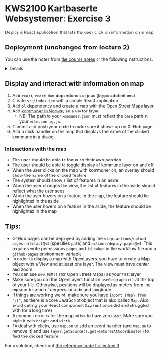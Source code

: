 # KWS2100 Kartbaserte Websystemer: Exercise 3

Deploy a React application that lets the user click on information on a map

## Deployment (unchanged from lecture 2)

You can use the notes from [the course notes](https://github.com/kristiania-kws2100-2024/kristiania-kws2100-2024.github.io/?tab=readme-ov-file#manual-creation-to-avoid-lots-of-code) or the following instructions.

<details>

1. Create a new GitHub repository on your GitHub account
2. Clone the project locally (with IntelliJ: File > New > Project from Version Control)
3. Create an empty npm project: `echo {} > package.json`
4. Add `vite` and `typescript` dev dependencies
   - `npm install -D vite`
5. Create a `dev` and `build` task which calls `vite` and `vite build`, respectively
   - `npm pkg set scripts.dev=vite`
6. Create `index.html`
7. Create a GitHub Action workflow that calls `npm run build`. You can use GitHub's built-in workflow templates
   as a starting point
8. Update your GitHub Actions workflow to include [GitHub pages deployment](https://github.com/actions/deploy-pages)
   - *NB*: You need to tell Vite to use a different base path. This was not showed in lecture
     ```javascript
     // vite.config.js
     export default {
       base: "/<your repo name, for example kws2100-exercise>"
     }
     ```

You should improve the build process:
- Add Typescript checking and prettier to the build process
- Add husky to avoid bad commits

</details>

## Display and interact with information on map

1. Add `react`, `react-dom` dependencies (plus @types definitions)
2. Create `src/index.tsx` with a simple React application
3. Add `ol` dependency and create a map with the Open Street Maps layer
4. Add [kommuner in Norway](https://www.eriksmistad.no/norges-fylker-og-kommuner-i-geojson-format/) as a vector layer
   - NB: The path to your `kommuner.json` must reflect the `base` path in your `vite.config.js`.
5. Commit and push your code to make sure it shows up on GitHub page
6. Add a click handler on the map that displays the name of the clicked kommune in a dialog

### Interactions with the map

- The user should be able to focus on their own position
- The user should be able to toggle display of kommune layer on and off
- When the user clicks on the map with kommuner on, an overlay should show the name of the clicked feature
- The system should show a list of features in an aside
- When the user changes the view, the list of features in the aside should reflect what the user sees
- When the user hovers on a feature in the map, the feature should be highlighted in the aside
- When the user hovers on a feature in the aside, the feature should be highlighted in the map

## Tips:

- GitHub pages can be deployed by adding the `steps` `actions/upload-pages-artifact@v3` (specifies `path`) and
  `actions/deploy-pages@v4`. This requires write permissions `pages` and `id-token` in the workflow file
  and a `github-pages` environment variable
- In order to display a map with OpenLayers, you have to create a Map object with a View and at least one layer.
  The view must have center and zoom
- You can use `new OSM()` (for Open Street Maps) as your first layer
- Make sure you call the OpenLayers function `useGeographic()` at the top of your file. Otherwise, positions will be
  displayed as meters from the equator instead of degrees latitude and longitude
- If things are working weird, make sure you have `import {Map} from "ol"`, as there is a core JavaScript object that
  is also called `Map`. Also, avoid calling your React component ~~`Map`~~ (as I once did and struggled with for a
  long time)
- A common error is for the map `<div>` to have zero size. Make sure you style it with `height` and `width`
- To deal with clicks, use `map.on` to add an event handler (and `map.un` to remove it) and use
  `layer.getSource().getFeaturesAtCoordinate()` to find the clicked feature

For a solution, check out [the reference code for lecture 3](https://github.com/kristiania-kws2100-2024/kristiania-kws2100-2024.github.io/tree/reference/03)
